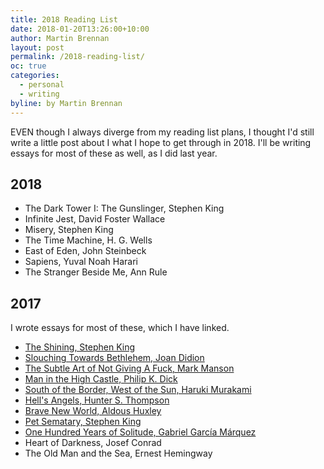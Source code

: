 ```yaml
---
title: 2018 Reading List
date: 2018-01-20T13:26:00+10:00
author: Martin Brennan
layout: post
permalink: /2018-reading-list/
oc: true
categories:
  - personal
  - writing
byline: by Martin Brennan
---
```


<span class="first-letter">E</span>VEN though I always diverge from my reading list plans, I thought I'd still write a little post about I what I hope to get through in 2018. I'll be writing essays for most of these as well, as I did last year.

<!--more-->

## 2018

- The Dark Tower I: The Gunslinger, Stephen King
- Infinite Jest, David Foster Wallace
- Misery, Stephen King
- The Time Machine, H. G. Wells
- East of Eden, John Steinbeck
- Sapiens, Yuval Noah Harari
- The Stranger Beside Me, Ann Rule

## 2017

I wrote essays for most of these, which I have linked.

- [The Shining, Stephen King](/the-shining)
- [Slouching Towards Bethlehem, Joan Didion](/slouching-towards-bethlehem)
- [The Subtle Art of Not Giving A Fuck, Mark Manson](/the-subtle-art-of-not-giving-a-fuck)
- [Man in the High Castle, Philip K. Dick](/man-in-the-high-castle)
- [South of the Border, West of the Sun, Haruki Murakami](/south-of-the-border-west-of-the-sun)
- [Hell's Angels, Hunter S. Thompson](/hells-angels)
- [Brave New World, Aldous Huxley](/brave-new-world)
- [Pet Sematary, Stephen King](/pet-sematary)
- [One Hundred Years of Solitude, Gabriel García Márquez](/one-hundred-years-of-solitude)
- Heart of Darkness, Josef Conrad
- The Old Man and the Sea, Ernest Hemingway